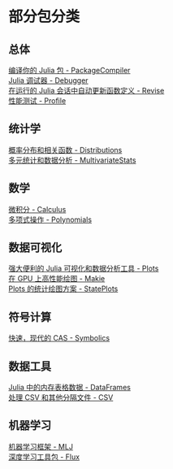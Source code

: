 # 部分包分类
## 总体
[编译你的 Julia 包 - PackageCompiler](https://github.com/JuliaLang/PackageCompiler.jl)\
[Julia 调试器 - Debugger](https://github.com/JuliaDebug/Debugger.jl)\
[在运行的 Julia 会话中自动更新函数定义 - Revise](https://github.com/timholy/Revise.jl)\
[性能测试 - Profile ](https://docs.juliacn.com/latest/manual/profile/)

## 统计学
[概率分布和相关函数 - Distributions](https://github.com/JuliaStats/Distributions.jl)\
[多元统计和数据分析 - MultivariateStats](https://github.com/JuliaStats/MultivariateStats.jl)
    
## 数学
[微积分 - Calculus](https://github.com/JuliaMath/Calculus.jl)\
[多项式操作 - Polynomials](https://github.com/JuliaMath/Polynomials.jl)
    
## 数据可视化
[强大便利的 Julia 可视化和数据分析工具 - Plots](https://github.com/JuliaPlots/Plots.jl)\
[在 GPU 上高性能绘图 - Makie](https://github.com/JuliaPlots/Makie.jl)\
[Plots 的统计绘图方案 - StatePlots](https://github.com/JuliaPlots/StatsPlots.jl)
    
## 符号计算
[快速，现代的 CAS - Symbolics](https://github.com/JuliaSymbolics/Symbolics.jl)

## 数据工具
[Julia 中的内存表格数据 - DataFrames](https://github.com/JuliaData/DataFrames.jl)\
[处理 CSV 和其他分隔文件 - CSV](https://github.com/JuliaData/CSV.jl)

## 机器学习
[机器学习框架 - MLJ](https://github.com/alan-turing-institute/MLJ.jl)\
[深度学习工具包 - Flux](https://github.com/FluxML/Flux.jl)

[^1]: https://discourse.juliacn.com/t/topic/6193
